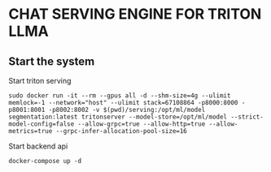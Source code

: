 # CHAT SERVING ENGINE FOR TRITON LLMA
## Start the system
Start triton serving
```
sudo docker run -it --rm --gpus all -d --shm-size=4g --ulimit memlock=-1 --network="host" --ulimit stack=67108864 -p8000:8000 -p8001:8001 -p8002:8002 -v $(pwd)/serving:/opt/ml/model segmentation:latest tritonserver --model-store=/opt/ml/model --strict-model-config=false --allow-grpc=true --allow-http=true --allow-metrics=true --grpc-infer-allocation-pool-size=16
```
Start backend api
```
docker-compose up -d
```
